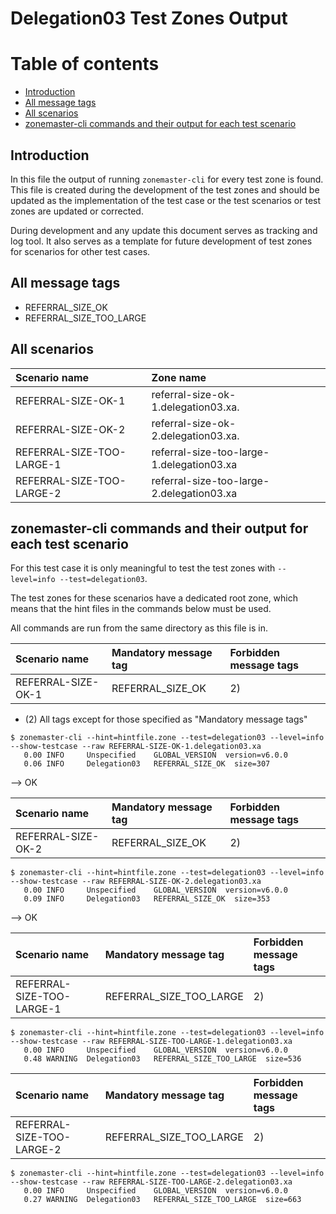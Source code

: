 # Delegation03 Test Zones Output

# Table of contents
* [Introduction](#introduction)
* [All message tags](#all-message-tags)
* [All scenarios](#all-scenarios)
* [zonemaster-cli commands and their output for each test scenario](#zonemaster-cli-commands-and-their-output-for-each-test-scenario)

## Introduction

In this file the output of running `zonemaster-cli` for every test zone is
found. This file is created during the development of the test zones and should
be updated as the implementation of the test case or the test scenarios or test
zones are updated or corrected.

During development and any update this document serves as tracking and log tool.
It also serves as a template for future development of test zones for
scenarios for other test cases.

## All message tags

* REFERRAL_SIZE_OK
* REFERRAL_SIZE_TOO_LARGE


## All scenarios

Scenario name                 | Zone name
:-----------------------------|:---------------------------------------------
REFERRAL-SIZE-OK-1            | referral-size-ok-1.delegation03.xa.
REFERRAL-SIZE-OK-2            | referral-size-ok-2.delegation03.xa.
REFERRAL-SIZE-TOO-LARGE-1     | referral-size-too-large-1.delegation03.xa
REFERRAL-SIZE-TOO-LARGE-2     | referral-size-too-large-2.delegation03.xa



## zonemaster-cli commands and their output for each test scenario

For this test case it is only meaningful to test the test zones with `--level=info
--test=delegation03`.

The test zones for these scenarios have a dedicated root zone, which means that
the hint files in the commands below must be used.

All commands are run from the same directory as this file is in.

Scenario name                 | Mandatory message tag                    | Forbidden message tags
:-----------------------------|:-----------------------------------------|:-------------------------------------------
REFERRAL-SIZE-OK-1            | REFERRAL_SIZE_OK                         | 2)

* (2) All tags except for those specified as "Mandatory message tags"

```
$ zonemaster-cli --hint=hintfile.zone --test=delegation03 --level=info --show-testcase --raw REFERRAL-SIZE-OK-1.delegation03.xa
   0.00 INFO     Unspecified    GLOBAL_VERSION  version=v6.0.0
   0.06 INFO     Delegation03   REFERRAL_SIZE_OK  size=307
```

--> OK

Scenario name                 | Mandatory message tag                    | Forbidden message tags
:-----------------------------|:-----------------------------------------|:-------------------------------------------
REFERRAL-SIZE-OK-2            | REFERRAL_SIZE_OK                         | 2)

```
$ zonemaster-cli --hint=hintfile.zone --test=delegation03 --level=info --show-testcase --raw REFERRAL-SIZE-OK-2.delegation03.xa
   0.00 INFO     Unspecified    GLOBAL_VERSION  version=v6.0.0
   0.09 INFO     Delegation03   REFERRAL_SIZE_OK  size=353
```

--> OK


Scenario name                 | Mandatory message tag                    | Forbidden message tags
:-----------------------------|:-----------------------------------------|:-------------------------------------------
REFERRAL-SIZE-TOO-LARGE-1     | REFERRAL_SIZE_TOO_LARGE                  | 2)

```
$ zonemaster-cli --hint=hintfile.zone --test=delegation03 --level=info --show-testcase --raw REFERRAL-SIZE-TOO-LARGE-1.delegation03.xa
   0.00 INFO     Unspecified    GLOBAL_VERSION  version=v6.0.0
   0.48 WARNING  Delegation03   REFERRAL_SIZE_TOO_LARGE  size=536
```



Scenario name                 | Mandatory message tag                    | Forbidden message tags
:-----------------------------|:-----------------------------------------|:-------------------------------------------
REFERRAL-SIZE-TOO-LARGE-2     | REFERRAL_SIZE_TOO_LARGE                  | 2)

```
$ zonemaster-cli --hint=hintfile.zone --test=delegation03 --level=info --show-testcase --raw REFERRAL-SIZE-TOO-LARGE-2.delegation03.xa
   0.00 INFO     Unspecified    GLOBAL_VERSION  version=v6.0.0
   0.27 WARNING  Delegation03   REFERRAL_SIZE_TOO_LARGE  size=663
```



